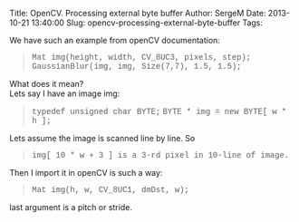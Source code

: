 Title: OpenCV. Processing external byte buffer
Author: SergeM
Date: 2013-10-21 13:40:00
Slug: opencv-processing-external-byte-buffer
Tags: 



We have such an example from openCV documentation:
<blockquote class="tr_bq"><span style="font-family: 'Courier New', Courier, monospace;">Mat img(height, width, CV_8UC3, pixels, step);</span>
<span style="font-family: Courier New, Courier, monospace;">GaussianBlur(img, img, Size(7,7), 1.5, 1.5);</span></blockquote>
<div>What does it mean?&nbsp;</div><div>Lets say I have an image img:
<blockquote class="tr_bq"><span style="font-family: 'Courier New', Courier, monospace;">typedef unsigned char BYTE;</span>
<span style="font-family: Courier New, Courier, monospace;">BYTE * img = new BYTE[ w * h ];</span></blockquote></div><div>Lets assume the image is scanned line by line. So
<blockquote class="tr_bq"><span style="font-family: 'Courier New', Courier, monospace;">img[ 10 * w + 3 ] is a 3-rd pixel in 10-line of image.</span></blockquote></div><div>Then I import it in openCV is such a way:
<blockquote class="tr_bq"><span style="font-family: 'Courier New', Courier, monospace;">Mat img(h, w, CV_8UC1, dmDst, w);</span></blockquote>
last argument is a pitch or stride.








